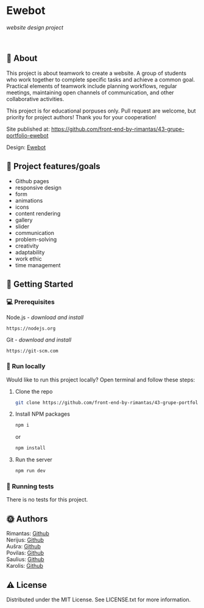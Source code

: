 # Ewebot

_website design project_

<br>

## 🌟 About

This project is about teamwork to create a website. A group of students who work together to complete specific tasks and achieve a common goal. Practical elements of teamwork include planning workflows, regular meetings, maintaining open channels of communication, and other collaborative activities.

This project is for educational porpuses only. Pull request are welcome, but priority for project authors! Thank you for your cooperation!

Site published at: https://github.com/front-end-by-rimantas/43-grupe-portfolio-ewebot

Design: [Ewebot](https://ewebotwp.com/home-10/?fbclid=IwAR38UbrKhivX_0eXkG06LaysYAbWk2MmGvuRnR7UY3jmK0GSQq-9PF7grYk)

## 🎯 Project features/goals

-   Github pages
-   responsive design
-   form
-   animations
-   icons
-   content rendering
-   gallery
-   slider
-   communication
-   problem-solving
-   creativity
-   adaptability
-   work ethic
-   time management

## 🧰 Getting Started

### 💻 Prerequisites

Node.js - _download and install_

```
https://nodejs.org
```

Git - _download and install_

```
https://git-scm.com
```

### 🏃 Run locally

Would like to run this project locally? Open terminal and follow these steps:

1. Clone the repo
    ```sh
    git clone https://github.com/front-end-by-rimantas/43-grupe-portfolio-ewebot
    ```
2. Install NPM packages
    ```sh
    npm i
    ```
    or
    ```sh
    npm install
    ```
3. Run the server
    ```sh
    npm run dev
    ```

### 🧪 Running tests

There is no tests for this project.

## 🌞 Authors

Rimantas: [Github](https://github.com/belauzas)\
Nerijus: [Github](https://github.com/NerijusBun)\
Aušra: [Github](https://github.com/AusraMundus)\
Povilas: [Github](https://github.com/baubasdrsk)\
Saulius: [Github](https://github.com/sauliuskarlinskas)\
Karolis: [Github](https://github.com/karolis879)

## ⚠️ License

Distributed under the MIT License. See LICENSE.txt for more information.

